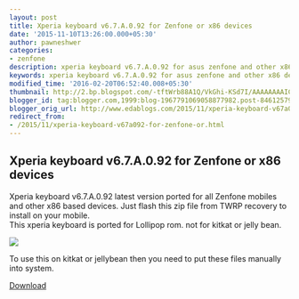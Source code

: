 ```yaml
---
layout: post
title: Xperia keyboard v6.7.A.0.92 for Zenfone or x86 devices
date: '2015-11-10T13:26:00.000+05:30'
author: pawneshwer
categories:
- zenfone
description: xperia keyboard v6.7.A.0.92 for asus zenfone and other x86 devices, latest xperial keyboard for zenfone mobiles.
keywords: xperia keyboard v6.7.A.0.92 for asus zenfone and other x86 devices, latest xperial keyboard for zenfone mobiles.
modified_time: '2016-02-20T06:52:40.008+05:30'
thumbnail: http://2.bp.blogspot.com/-tftWrb88A1Q/VkGhi-KSd7I/AAAAAAAAICU/4JGRCRF8Fi0/s72-c/Xperia-Keyboard.jpg
blogger_id: tag:blogger.com,1999:blog-1967791069058877982.post-8461257900833438083
blogger_orig_url: http://www.edablogs.com/2015/11/xperia-keyboard-v67a092-for-zenfone-or.html
redirect_from:
- /2015/11/xperia-keyboard-v67a092-for-zenfone-or.html
---
```



## Xperia keyboard v6.7.A.0.92 for Zenfone or x86 devices

Xperia keyboard v6.7.A.0.92 latest version ported for all Zenfone mobiles and other x86 based devices. Just flash this zip file from TWRP recovery to install on your mobile.  
This xperia keyboard is ported for Lollipop rom. not for kitkat or jelly bean.  

[![](http://2.bp.blogspot.com/-tftWrb88A1Q/VkGhi-KSd7I/AAAAAAAAICU/4JGRCRF8Fi0/s320/Xperia-Keyboard.jpg)](http://2.bp.blogspot.com/-tftWrb88A1Q/VkGhi-KSd7I/AAAAAAAAICU/4JGRCRF8Fi0/s1600/Xperia-Keyboard.jpg)

To use this on kitkat or jellybean then you need to put these files manually into system.  

[Download](https://userscloud.com/g6e895yent6k)  